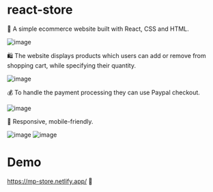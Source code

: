 # react-store

🛒 A simple ecommerce website built with React, CSS and HTML.

![image](https://user-images.githubusercontent.com/77109037/138823929-ef2b4289-f5ca-41b0-a71f-565c1466648b.png)

🛍 The website displays products which users can add or remove from shopping cart, while specifying their quantity. 

![image](https://user-images.githubusercontent.com/77109037/138824026-fed8b4ef-c234-4754-a9d6-71515a8eba11.png)

💰 To handle the payment processing they can use Paypal checkout.

![image](https://user-images.githubusercontent.com/77109037/138824051-524ae8ae-e875-4f33-b2c1-a8bfc5d6759c.png)

📳 Responsive, mobile-friendly.

![image](https://user-images.githubusercontent.com/77109037/138824180-80d4190f-c7b2-4d4e-8bc1-f1a50deaf363.png)
![image](https://user-images.githubusercontent.com/77109037/138824247-ef648d44-2fc6-4bf7-96b4-4f281b041b3b.png)


# Demo

https://mp-store.netlify.app/ 🙂
